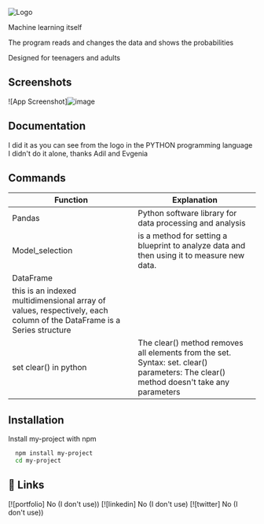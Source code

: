 
![Logo](https://user-images.githubusercontent.com/103319628/180814908-4d47fce3-4f67-4ca9-9040-e9c27c4122ad.png)

Machine learning itself

The program reads and changes the data and shows the probabilities

Designed for teenagers and adults

## Screenshots

![App Screenshot]![image](https://user-images.githubusercontent.com/103319628/180814288-f5f43ed4-bd1a-429f-99f8-9bbf93bd8d38.png)


## Documentation

I did it as you can see from the logo in the PYTHON programming language
I didn't do it alone, thanks
Adil and Evgenia

## Commands

| Function            |        Explanation                                                        |
| ----------------- | ------------------------------------------------------------------ |
| Pandas | Python software library for data processing and analysis |
| Model_selection | is a method for setting a blueprint to analyze data and then using it to measure new data.  |
| DataFrame | 
this is an indexed multidimensional array of values, respectively, each column of the DataFrame is a Series structure |
| set clear() in python | The clear() method removes all elements from the set. Syntax: set. clear() parameters: The clear() method doesn't take any parameters |

## Installation

Install my-project with npm

```bash
  npm install my-project
  cd my-project
```
    
## 🔗 Links
[![portfolio] No (I don't use))
[![linkedin] No (I don't use)
[![twitter] No (I don't use))

